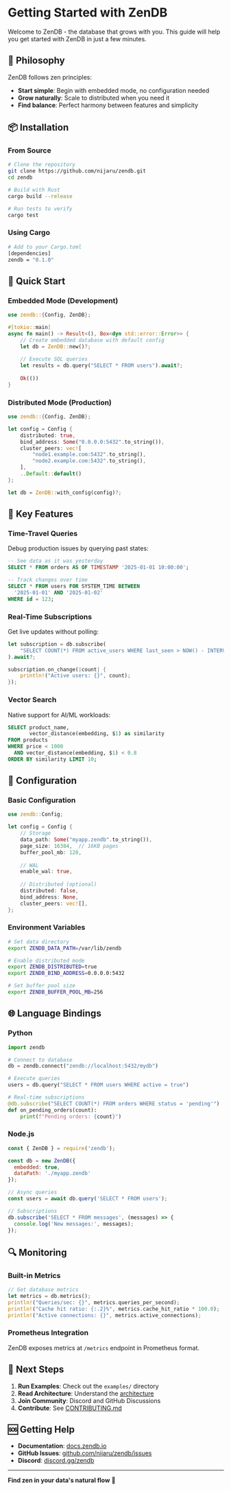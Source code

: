 # Getting Started with ZenDB

Welcome to ZenDB - the database that grows with you. This guide will help you get started with ZenDB in just a few minutes.

## 🧘 Philosophy

ZenDB follows zen principles:
- **Start simple**: Begin with embedded mode, no configuration needed
- **Grow naturally**: Scale to distributed when you need it
- **Find balance**: Perfect harmony between features and simplicity

## 📦 Installation

### From Source

```bash
# Clone the repository
git clone https://github.com/nijaru/zendb.git
cd zendb

# Build with Rust
cargo build --release

# Run tests to verify
cargo test
```

### Using Cargo

```bash
# Add to your Cargo.toml
[dependencies]
zendb = "0.1.0"
```

## 🚀 Quick Start

### Embedded Mode (Development)

```rust
use zendb::{Config, ZenDB};

#[tokio::main]
async fn main() -> Result<(), Box<dyn std::error::Error>> {
    // Create embedded database with default config
    let db = ZenDB::new()?;
    
    // Execute SQL queries
    let results = db.query("SELECT * FROM users").await?;
    
    Ok(())
}
```

### Distributed Mode (Production)

```rust
use zendb::{Config, ZenDB};

let config = Config {
    distributed: true,
    bind_address: Some("0.0.0.0:5432".to_string()),
    cluster_peers: vec![
        "node1.example.com:5432".to_string(),
        "node2.example.com:5432".to_string(),
    ],
    ..Default::default()
};

let db = ZenDB::with_config(config)?;
```

## 🎯 Key Features

### Time-Travel Queries

Debug production issues by querying past states:

```sql
-- See data as it was yesterday
SELECT * FROM orders AS OF TIMESTAMP '2025-01-01 10:00:00';

-- Track changes over time
SELECT * FROM users FOR SYSTEM_TIME BETWEEN 
  '2025-01-01' AND '2025-01-02' 
WHERE id = 123;
```

### Real-Time Subscriptions

Get live updates without polling:

```rust
let subscription = db.subscribe(
    "SELECT COUNT(*) FROM active_users WHERE last_seen > NOW() - INTERVAL '5 min'"
).await?;

subscription.on_change(|count| {
    println!("Active users: {}", count);
});
```

### Vector Search

Native support for AI/ML workloads:

```sql
SELECT product_name, 
       vector_distance(embedding, $1) as similarity
FROM products
WHERE price < 1000
  AND vector_distance(embedding, $1) < 0.8
ORDER BY similarity LIMIT 10;
```

## 🔧 Configuration

### Basic Configuration

```rust
use zendb::Config;

let config = Config {
    // Storage
    data_path: Some("myapp.zendb".to_string()),
    page_size: 16384,  // 16KB pages
    buffer_pool_mb: 128,
    
    // WAL
    enable_wal: true,
    
    // Distributed (optional)
    distributed: false,
    bind_address: None,
    cluster_peers: vec![],
};
```

### Environment Variables

```bash
# Set data directory
export ZENDB_DATA_PATH=/var/lib/zendb

# Enable distributed mode
export ZENDB_DISTRIBUTED=true
export ZENDB_BIND_ADDRESS=0.0.0.0:5432

# Set buffer pool size
export ZENDB_BUFFER_POOL_MB=256
```

## 🌐 Language Bindings

### Python

```python
import zendb

# Connect to database
db = zendb.connect("zendb://localhost:5432/mydb")

# Execute queries
users = db.query("SELECT * FROM users WHERE active = true")

# Real-time subscriptions
@db.subscribe("SELECT COUNT(*) FROM orders WHERE status = 'pending'")
def on_pending_orders(count):
    print(f"Pending orders: {count}")
```

### Node.js

```javascript
const { ZenDB } = require('zendb');

const db = new ZenDB({
  embedded: true,
  dataPath: './myapp.zendb'
});

// Async queries
const users = await db.query('SELECT * FROM users');

// Subscriptions
db.subscribe('SELECT * FROM messages', (messages) => {
  console.log('New messages:', messages);
});
```

## 🔍 Monitoring

### Built-in Metrics

```rust
// Get database metrics
let metrics = db.metrics();
println!("Queries/sec: {}", metrics.queries_per_second);
println!("Cache hit ratio: {:.2}%", metrics.cache_hit_ratio * 100.0);
println!("Active connections: {}", metrics.active_connections);
```

### Prometheus Integration

ZenDB exposes metrics at `/metrics` endpoint in Prometheus format.

## 🚦 Next Steps

1. **Run Examples**: Check out the `examples/` directory
2. **Read Architecture**: Understand the [architecture](architecture.md)
3. **Join Community**: Discord and GitHub Discussions
4. **Contribute**: See [CONTRIBUTING.md](../CONTRIBUTING.md)

## 🆘 Getting Help

- **Documentation**: [docs.zendb.io](https://docs.zendb.io)
- **GitHub Issues**: [github.com/nijaru/zendb/issues](https://github.com/nijaru/zendb/issues)
- **Discord**: [discord.gg/zendb](https://discord.gg/zendb)

---

**Find zen in your data's natural flow** 🧘